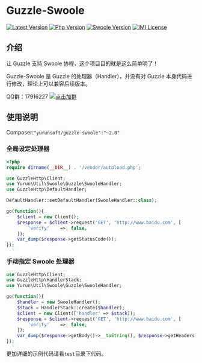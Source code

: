 # Guzzle-Swoole

[![Latest Version](https://img.shields.io/packagist/v/yurunsoft/guzzle-swoole.svg)](https://packagist.org/packages/yurunsoft/guzzle-swoole)
[![Php Version](https://img.shields.io/badge/php-%3E=7.0-brightgreen.svg)](https://secure.php.net/)
[![Swoole Version](https://img.shields.io/badge/swoole-%3E=4.0.0-brightgreen.svg)](https://github.com/swoole/swoole-src)
[![IMI License](https://img.shields.io/github/license/Yurunsoft/Guzzle-Swoole.svg)](https://github.com/Yurunsoft/Guzzle-Swoole/blob/master/LICENSE)

## 介绍

让 Guzzle 支持 Swoole 协程，这个项目目的就是这么简单明了！

Guzzle-Swoole 是 Guzzle 的处理器（Handler），并没有对 Guzzle 本身代码进行修改，理论上可以兼容后续版本。

QQ群：17916227 [![点击加群](https://pub.idqqimg.com/wpa/images/group.png "点击加群")](https://jq.qq.com/?_wv=1027&k=5wXf4Zq)

## 使用说明

Composer:`"yurunsoft/guzzle-swoole":"~2.0"`

### 全局设定处理器

```php
<?php
require dirname(__DIR__) . '/vendor/autoload.php';

use GuzzleHttp\Client;
use Yurun\Util\Swoole\Guzzle\SwooleHandler;
use GuzzleHttp\DefaultHandler;

DefaultHandler::setDefaultHandler(SwooleHandler::class);

go(function(){
    $client = new Client();
    $response = $client->request('GET', 'http://www.baidu.com', [
        'verify'    =>  false,
    ]);
    var_dump($response->getStatusCode());
});

```

### 手动指定 Swoole 处理器

```php
use GuzzleHttp\Client;
use GuzzleHttp\HandlerStack;
use Yurun\Util\Swoole\Guzzle\SwooleHandler;

go(function(){
    $handler = new SwooleHandler();
    $stack = HandlerStack::create($handler);
    $client = new Client(['handler' => $stack]);
    $response = $client->request('GET', 'http://www.baidu.com', [
        'verify'    =>  false,
    ]);
    var_dump($response->getBody()->__toString(), $response->getHeaders());
});
```

更加详细的示例代码请看`test`目录下代码。